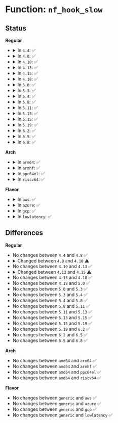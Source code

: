 # Function: <code>nf_hook_slow</code>

## Status
<b>Regular</b>
<ul>
<li>
<details>
<summary>In <code>4.4</code>: ✅</summary>

```c
int nf_hook_slow(struct sk_buff *skb, struct nf_hook_state *state);
```

**Collision:** Unique Global

**Inline:** No

**Transformation:** False

**Instances:**

```
In net/netfilter/core.c (ffffffff81751880)
Location: net/netfilter/core.c:295
Inline: False
Direct callers:
  - net/core/dev.c:__netif_receive_skb_core
  - net/ipv4/ip_input.c:ip_local_deliver
  - net/ipv4/ip_input.c:ip_rcv
  - net/ipv4/ip_forward.c:ip_forward
  - net/ipv4/ip_output.c:__ip_local_out
  - net/ipv4/ip_output.c:ip_mc_output
  - net/ipv4/ip_output.c:ip_mc_output
  - net/ipv4/ip_output.c:ip_mc_output
  - net/ipv4/ip_output.c:ip_output
  - net/ipv4/raw.c:raw_sendmsg
  - net/ipv4/arp.c:arp_xmit
  - net/ipv4/xfrm4_input.c:xfrm4_transport_finish
  - net/ipv4/xfrm4_output.c:xfrm4_output
  - net/xfrm/xfrm_output.c:xfrm_output_resume
  - net/ipv6/ip6_output.c:ip6_xmit
  - net/ipv6/ip6_output.c:ip6_finish_output2
  - net/ipv6/ip6_output.c:ip6_forward
  - net/ipv6/ip6_output.c:ip6_output
  - net/ipv6/ip6_input.c:ipv6_rcv
  - net/ipv6/ip6_input.c:ip6_input
  - net/ipv6/raw.c:rawv6_sendmsg
  - net/ipv6/xfrm6_input.c:xfrm6_transport_finish
  - net/ipv6/xfrm6_output.c:xfrm6_output
  - net/ipv6/output_core.c:__ip6_local_out
```
**Symbols:**

```
ffffffff81751880-ffffffff81751946: nf_hook_slow (STB_GLOBAL)
```
</details>
</li>
<li>
<details>
<summary>In <code>4.8</code>: ✅</summary>

```c
int nf_hook_slow(struct sk_buff *skb, struct nf_hook_state *state);
```

**Collision:** Unique Global

**Inline:** No

**Transformation:** False

**Instances:**

```
In net/netfilter/core.c (ffffffff817bd8d0)
Location: net/netfilter/core.c:295
Inline: False
Direct callers:
  - net/core/dev.c:__netif_receive_skb_core
  - net/ipv4/ip_input.c:ip_rcv
  - net/ipv4/ip_input.c:ip_local_deliver
  - net/ipv4/ip_forward.c:ip_forward
  - net/ipv4/ip_output.c:ip_output
  - net/ipv4/ip_output.c:ip_mc_output
  - net/ipv4/ip_output.c:ip_mc_output
  - net/ipv4/ip_output.c:ip_mc_output
  - net/ipv4/ip_output.c:__ip_local_out
  - net/ipv4/raw.c:raw_sendmsg
  - net/ipv4/arp.c:arp_xmit
  - net/ipv4/xfrm4_input.c:xfrm4_transport_finish
  - net/ipv4/xfrm4_output.c:xfrm4_output
  - net/xfrm/xfrm_output.c:xfrm_output_resume
  - net/ipv6/ip6_output.c:ip6_forward
  - net/ipv6/ip6_output.c:ip6_xmit
  - net/ipv6/ip6_output.c:ip6_output
  - net/ipv6/ip6_output.c:ip6_finish_output2
  - net/ipv6/ip6_input.c:ip6_input
  - net/ipv6/ip6_input.c:ipv6_rcv
  - net/ipv6/raw.c:rawv6_sendmsg
  - net/ipv6/xfrm6_input.c:xfrm6_transport_finish
  - net/ipv6/xfrm6_output.c:xfrm6_output
  - net/ipv6/output_core.c:__ip6_local_out
```
**Symbols:**

```
ffffffff817bd8d0-ffffffff817bd996: nf_hook_slow (STB_GLOBAL)
```
</details>
</li>
<li>
<details>
<summary>In <code>4.10</code>: ✅</summary>

```c
int nf_hook_slow(struct sk_buff *skb, struct nf_hook_state *state, struct nf_hook_entry *entry);
```

**Collision:** Unique Global

**Inline:** No

**Transformation:** False

**Instances:**

```
In net/netfilter/core.c (ffffffff817ec8a0)
Location: net/netfilter/core.c:303
Inline: False
Direct callers:
  - net/core/dev.c:__netif_receive_skb_core
  - net/ipv4/ip_input.c:ip_rcv
  - net/ipv4/ip_input.c:ip_local_deliver
  - net/ipv4/ip_forward.c:ip_forward
  - net/ipv4/ip_output.c:ip_output
  - net/ipv4/ip_output.c:ip_mc_output
  - net/ipv4/ip_output.c:ip_mc_output
  - net/ipv4/ip_output.c:ip_mc_output
  - net/ipv4/ip_output.c:__ip_local_out
  - net/ipv4/raw.c:raw_sendmsg
  - net/ipv4/arp.c:arp_xmit
  - net/ipv4/xfrm4_input.c:xfrm4_transport_finish
  - net/ipv4/xfrm4_output.c:xfrm4_output
  - net/xfrm/xfrm_output.c:xfrm_output_resume
  - net/ipv6/ip6_output.c:ip6_forward
  - net/ipv6/ip6_output.c:ip6_xmit
  - net/ipv6/ip6_output.c:ip6_output
  - net/ipv6/ip6_output.c:ip6_finish_output2
  - net/ipv6/ip6_input.c:ip6_input
  - net/ipv6/ip6_input.c:ipv6_rcv
  - net/ipv6/raw.c:rawv6_sendmsg
  - net/ipv6/xfrm6_input.c:xfrm6_transport_finish
  - net/ipv6/xfrm6_output.c:xfrm6_output
  - net/ipv6/output_core.c:__ip6_local_out
```
**Symbols:**

```
ffffffff817ec8a0-ffffffff817ec944: nf_hook_slow (STB_GLOBAL)
```
</details>
</li>
<li>
<details>
<summary>In <code>4.13</code>: ✅</summary>

```c
int nf_hook_slow(struct sk_buff *skb, struct nf_hook_state *state, struct nf_hook_entry *entry);
```

**Collision:** Unique Global

**Inline:** No

**Transformation:** False

**Instances:**

```
In net/netfilter/core.c (ffffffff8180ccd0)
Location: net/netfilter/core.c:232
Inline: False
Direct callers:
  - net/core/dev.c:__netif_receive_skb_core
  - net/ipv4/ip_input.c:ip_rcv
  - net/ipv4/ip_input.c:ip_local_deliver
  - net/ipv4/ip_forward.c:ip_forward
  - net/ipv4/ip_output.c:ip_output
  - net/ipv4/ip_output.c:ip_mc_output
  - net/ipv4/ip_output.c:ip_mc_output
  - net/ipv4/ip_output.c:ip_mc_output
  - net/ipv4/ip_output.c:__ip_local_out
  - net/ipv4/raw.c:raw_sendmsg
  - net/ipv4/arp.c:arp_xmit
  - net/ipv4/xfrm4_input.c:xfrm4_transport_finish
  - net/ipv4/xfrm4_output.c:xfrm4_output
  - net/xfrm/xfrm_output.c:xfrm_output_resume
  - net/ipv6/ip6_output.c:ip6_forward
  - net/ipv6/ip6_output.c:ip6_xmit
  - net/ipv6/ip6_output.c:ip6_output
  - net/ipv6/ip6_output.c:ip6_finish_output2
  - net/ipv6/ip6_input.c:ip6_input
  - net/ipv6/ip6_input.c:ipv6_rcv
  - net/ipv6/raw.c:rawv6_sendmsg
  - net/ipv6/xfrm6_input.c:xfrm6_transport_finish
  - net/ipv6/xfrm6_output.c:xfrm6_output
  - net/ipv6/output_core.c:__ip6_local_out
```
**Symbols:**

```
ffffffff8180ccd0-ffffffff8180cd6f: nf_hook_slow (STB_GLOBAL)
```
</details>
</li>
<li>
<details>
<summary>In <code>4.15</code>: ✅</summary>

```c
int nf_hook_slow(struct sk_buff *skb, struct nf_hook_state *state, const struct nf_hook_entries *e, unsigned int s);
```

**Collision:** Unique Global

**Inline:** No

**Transformation:** False

**Instances:**

```
In net/netfilter/core.c (ffffffff8188be90)
Location: net/netfilter/core.c:460
Inline: False
Direct callers:
  - net/core/dev.c:__netif_receive_skb_core
  - net/ipv4/ip_input.c:ip_rcv
  - net/ipv4/ip_input.c:ip_local_deliver
  - net/ipv4/ip_forward.c:ip_forward
  - net/ipv4/ip_output.c:ip_output
  - net/ipv4/ip_output.c:ip_mc_output
  - net/ipv4/ip_output.c:ip_mc_output
  - net/ipv4/ip_output.c:ip_mc_output
  - net/ipv4/ip_output.c:__ip_local_out
  - net/ipv4/raw.c:raw_sendmsg
  - net/ipv4/arp.c:arp_xmit
  - net/ipv4/xfrm4_input.c:xfrm4_transport_finish
  - net/ipv4/xfrm4_output.c:xfrm4_output
  - net/xfrm/xfrm_output.c:xfrm_output_resume
  - net/ipv6/ip6_output.c:ip6_forward
  - net/ipv6/ip6_output.c:ip6_xmit
  - net/ipv6/ip6_output.c:ip6_output
  - net/ipv6/ip6_output.c:ip6_finish_output2
  - net/ipv6/ip6_input.c:ip6_input
  - net/ipv6/ip6_input.c:ipv6_rcv
  - net/ipv6/raw.c:rawv6_sendmsg
  - net/ipv6/xfrm6_input.c:xfrm6_transport_finish
  - net/ipv6/xfrm6_output.c:xfrm6_output
  - net/ipv6/output_core.c:__ip6_local_out
```
**Symbols:**

```
ffffffff8188be90-ffffffff8188bf45: nf_hook_slow (STB_GLOBAL)
```
</details>
</li>
<li>
<details>
<summary>In <code>4.18</code>: ✅</summary>

```c
int nf_hook_slow(struct sk_buff *skb, struct nf_hook_state *state, const struct nf_hook_entries *e, unsigned int s);
```

**Collision:** Unique Global

**Inline:** No

**Transformation:** False

**Instances:**

```
In net/netfilter/core.c (ffffffff818dfb10)
Location: net/netfilter/core.c:504
Inline: False
Direct callers:
  - net/core/dev.c:__netif_receive_skb_core
  - net/ipv4/ip_input.c:ip_rcv
  - net/ipv4/ip_input.c:ip_local_deliver
  - net/ipv4/ip_forward.c:ip_forward
  - net/ipv4/ip_output.c:ip_output
  - net/ipv4/ip_output.c:ip_mc_output
  - net/ipv4/ip_output.c:ip_mc_output
  - net/ipv4/ip_output.c:ip_mc_output
  - net/ipv4/ip_output.c:__ip_local_out
  - net/ipv4/raw.c:raw_sendmsg
  - net/ipv4/arp.c:arp_xmit
  - net/ipv4/xfrm4_input.c:xfrm4_transport_finish
  - net/ipv4/xfrm4_output.c:xfrm4_output
  - net/xfrm/xfrm_output.c:xfrm_output_resume
  - net/ipv6/ip6_output.c:ip6_output
  - net/ipv6/ip6_output.c:ip6_finish_output2
  - net/ipv6/ip6_input.c:ip6_input
  - net/ipv6/ip6_input.c:ipv6_rcv
  - net/ipv6/raw.c:rawv6_sendmsg
  - net/ipv6/xfrm6_input.c:xfrm6_transport_finish
  - net/ipv6/xfrm6_output.c:xfrm6_output
  - net/ipv6/output_core.c:__ip6_local_out
```
**Symbols:**

```
ffffffff818dfb10-ffffffff818dfbd5: nf_hook_slow (STB_GLOBAL)
```
</details>
</li>
<li>
<details>
<summary>In <code>5.0</code>: ✅</summary>

```c
int nf_hook_slow(struct sk_buff *skb, struct nf_hook_state *state, const struct nf_hook_entries *e, unsigned int s);
```

**Collision:** Unique Global

**Inline:** No

**Transformation:** False

**Instances:**

```
In net/netfilter/core.c (ffffffff8190c6a0)
Location: net/netfilter/core.c:504
Inline: False
Direct callers:
  - net/core/dev.c:__netif_receive_skb_core
  - net/ipv4/ip_input.c:ip_sublist_rcv
  - net/ipv4/ip_input.c:ip_rcv
  - net/ipv4/ip_input.c:ip_local_deliver
  - net/ipv4/ip_forward.c:ip_forward
  - net/ipv4/ip_output.c:ip_output
  - net/ipv4/ip_output.c:ip_mc_output
  - net/ipv4/ip_output.c:ip_mc_output
  - net/ipv4/ip_output.c:ip_mc_output
  - net/ipv4/ip_output.c:__ip_local_out
  - net/ipv4/raw.c:raw_sendmsg
  - net/ipv4/arp.c:arp_xmit
  - net/ipv4/ipmr.c:ipmr_queue_xmit
  - net/ipv4/xfrm4_input.c:xfrm4_transport_finish
  - net/ipv4/xfrm4_output.c:xfrm4_output
  - net/xfrm/xfrm_output.c:xfrm_output_resume
  - net/ipv6/ip6_output.c:ip6_output
  - net/ipv6/ip6_output.c:ip6_finish_output2
  - net/ipv6/ip6_input.c:ip6_input
  - net/ipv6/ip6_input.c:ip6_sublist_rcv
  - net/ipv6/ip6_input.c:ipv6_rcv
  - net/ipv6/raw.c:rawv6_sendmsg
  - net/ipv6/xfrm6_input.c:xfrm6_transport_finish
  - net/ipv6/xfrm6_output.c:xfrm6_output
  - net/ipv6/output_core.c:__ip6_local_out
```
**Symbols:**

```
ffffffff8190c6a0-ffffffff8190c765: nf_hook_slow (STB_GLOBAL)
```
</details>
</li>
<li>
<details>
<summary>In <code>5.3</code>: ✅</summary>

```c
int nf_hook_slow(struct sk_buff *skb, struct nf_hook_state *state, const struct nf_hook_entries *e, unsigned int s);
```

**Collision:** Unique Global

**Inline:** No

**Transformation:** False

**Instances:**

```
In net/netfilter/core.c (ffffffff8196e290)
Location: net/netfilter/core.c:505
Inline: False
Direct callers:
  - net/core/dev.c:__netif_receive_skb_core
  - net/ipv4/ip_input.c:ip_sublist_rcv
  - net/ipv4/ip_input.c:ip_rcv
  - net/ipv4/ip_input.c:ip_local_deliver
  - net/ipv4/ip_forward.c:ip_forward
  - net/ipv4/ip_output.c:ip_output
  - net/ipv4/ip_output.c:ip_mc_output
  - net/ipv4/ip_output.c:ip_mc_output
  - net/ipv4/ip_output.c:ip_mc_output
  - net/ipv4/ip_output.c:__ip_local_out
  - net/ipv4/arp.c:arp_xmit
  - net/ipv4/xfrm4_input.c:xfrm4_transport_finish
  - net/ipv4/xfrm4_output.c:xfrm4_output
  - net/xfrm/xfrm_output.c:xfrm_output_resume
  - net/ipv6/ip6_output.c:ip6_forward
  - net/ipv6/ip6_output.c:ip6_xmit
  - net/ipv6/ip6_output.c:ip6_output
  - net/ipv6/ip6_output.c:ip6_finish_output2
  - net/ipv6/ip6_input.c:ip6_input
  - net/ipv6/ip6_input.c:ip6_sublist_rcv
  - net/ipv6/ip6_input.c:ipv6_rcv
  - net/ipv6/xfrm6_input.c:xfrm6_transport_finish
  - net/ipv6/xfrm6_output.c:xfrm6_output
  - net/ipv6/output_core.c:__ip6_local_out
```
**Symbols:**

```
ffffffff8196e290-ffffffff8196e33c: nf_hook_slow (STB_GLOBAL)
```
</details>
</li>
<li>
<details>
<summary>In <code>5.4</code>: ✅</summary>

```c
int nf_hook_slow(struct sk_buff *skb, struct nf_hook_state *state, const struct nf_hook_entries *e, unsigned int s);
```

**Collision:** Unique Global

**Inline:** No

**Transformation:** False

**Instances:**

```
In net/netfilter/core.c (ffffffff819a4cd0)
Location: net/netfilter/core.c:505
Inline: False
Direct callers:
  - net/core/dev.c:__netif_receive_skb_core
  - net/ipv4/ip_input.c:ip_sublist_rcv
  - net/ipv4/ip_input.c:ip_rcv
  - net/ipv4/ip_input.c:ip_local_deliver
  - net/ipv4/ip_forward.c:ip_forward
  - net/ipv4/ip_output.c:ip_output
  - net/ipv4/ip_output.c:ip_mc_output
  - net/ipv4/ip_output.c:ip_mc_output
  - net/ipv4/ip_output.c:ip_mc_output
  - net/ipv4/ip_output.c:__ip_local_out
  - net/ipv4/arp.c:arp_xmit
  - net/ipv4/xfrm4_input.c:xfrm4_transport_finish
  - net/ipv4/xfrm4_output.c:xfrm4_output
  - net/xfrm/xfrm_output.c:xfrm_output_resume
  - net/ipv6/ip6_output.c:ip6_forward
  - net/ipv6/ip6_output.c:ip6_xmit
  - net/ipv6/ip6_output.c:ip6_output
  - net/ipv6/ip6_output.c:ip6_finish_output2
  - net/ipv6/ip6_input.c:ip6_input
  - net/ipv6/ip6_input.c:ip6_sublist_rcv
  - net/ipv6/ip6_input.c:ipv6_rcv
  - net/ipv6/raw.c:rawv6_send_hdrinc
  - net/ipv6/xfrm6_input.c:xfrm6_transport_finish
  - net/ipv6/xfrm6_output.c:xfrm6_output
  - net/ipv6/output_core.c:__ip6_local_out
```
**Symbols:**

```
ffffffff819a4cd0-ffffffff819a4d7c: nf_hook_slow (STB_GLOBAL)
```
</details>
</li>
<li>
<details>
<summary>In <code>5.8</code>: ✅</summary>

```c
int nf_hook_slow(struct sk_buff *skb, struct nf_hook_state *state, const struct nf_hook_entries *e, unsigned int s);
```

**Collision:** Unique Global

**Inline:** No

**Transformation:** False

**Instances:**

```
In net/netfilter/core.c (ffffffff81a8dbf0)
Location: net/netfilter/core.c:505
Inline: False
Direct callers:
  - net/core/dev.c:__netif_receive_skb_core
  - net/netfilter/core.c:nf_hook_slow_list
  - net/ipv4/ip_input.c:ip_rcv
  - net/ipv4/ip_input.c:ip_local_deliver
  - net/ipv4/ip_forward.c:ip_forward
  - net/ipv4/ip_output.c:ip_output
  - net/ipv4/ip_output.c:ip_mc_output
  - net/ipv4/ip_output.c:ip_mc_output
  - net/ipv4/ip_output.c:ip_mc_output
  - net/ipv4/ip_output.c:__ip_local_out
  - net/ipv4/raw.c:raw_send_hdrinc
  - net/ipv4/arp.c:arp_xmit
  - net/ipv4/xfrm4_input.c:xfrm4_transport_finish
  - net/ipv4/xfrm4_output.c:xfrm4_output
  - net/xfrm/xfrm_output.c:xfrm_output_resume
  - net/ipv6/ip6_output.c:ip6_forward
  - net/ipv6/ip6_output.c:ip6_xmit
  - net/ipv6/ip6_output.c:ip6_output
  - net/ipv6/ip6_output.c:ip6_finish_output2
  - net/ipv6/ip6_input.c:ip6_input
  - net/ipv6/ip6_input.c:ipv6_rcv
  - net/ipv6/ndisc.c:ndisc_send_skb
  - net/ipv6/raw.c:rawv6_send_hdrinc
  - net/ipv6/mcast.c:igmp6_send
  - net/ipv6/mcast.c:mld_sendpack
  - net/ipv6/xfrm6_input.c:xfrm6_transport_finish
  - net/ipv6/xfrm6_output.c:xfrm6_output
  - net/ipv6/output_core.c:__ip6_local_out
```
**Symbols:**

```
ffffffff81a8dbf0-ffffffff81a8dc9b: nf_hook_slow (STB_GLOBAL)
```
</details>
</li>
<li>
<details>
<summary>In <code>5.11</code>: ✅</summary>

```c
int nf_hook_slow(struct sk_buff *skb, struct nf_hook_state *state, const struct nf_hook_entries *e, unsigned int s);
```

**Collision:** Unique Global

**Inline:** No

**Transformation:** False

**Instances:**

```
In net/netfilter/core.c (ffffffff81a97bc0)
Location: net/netfilter/core.c:582
Inline: False
Direct callers:
  - net/core/dev.c:__netif_receive_skb_core
  - net/netfilter/core.c:nf_hook_slow_list
  - net/ipv4/ip_input.c:ip_rcv
  - net/ipv4/ip_input.c:ip_local_deliver
  - net/ipv4/ip_forward.c:ip_forward
  - net/ipv4/ip_output.c:ip_output
  - net/ipv4/ip_output.c:ip_mc_output
  - net/ipv4/ip_output.c:ip_mc_output
  - net/ipv4/ip_output.c:ip_mc_output
  - net/ipv4/ip_output.c:__ip_local_out
  - net/ipv4/raw.c:raw_send_hdrinc
  - net/ipv4/arp.c:arp_xmit
  - net/ipv4/xfrm4_input.c:xfrm4_transport_finish
  - net/ipv4/xfrm4_output.c:xfrm4_output
  - net/xfrm/xfrm_output.c:xfrm_output_resume
  - net/ipv6/ip6_output.c:ip6_forward
  - net/ipv6/ip6_output.c:ip6_xmit
  - net/ipv6/ip6_output.c:ip6_output
  - net/ipv6/ip6_output.c:ip6_finish_output2
  - net/ipv6/ip6_input.c:ip6_input
  - net/ipv6/ip6_input.c:ipv6_rcv
  - net/ipv6/ndisc.c:ndisc_send_skb
  - net/ipv6/raw.c:rawv6_send_hdrinc
  - net/ipv6/mcast.c:igmp6_send
  - net/ipv6/mcast.c:mld_sendpack
  - net/ipv6/xfrm6_input.c:xfrm6_transport_finish
  - net/ipv6/xfrm6_output.c:xfrm6_output
  - net/ipv6/output_core.c:__ip6_local_out
```
**Symbols:**

```
ffffffff81a97bc0-ffffffff81a97c6b: nf_hook_slow (STB_GLOBAL)
```
</details>
</li>
<li>
<details>
<summary>In <code>5.13</code>: ✅</summary>

```c
int nf_hook_slow(struct sk_buff *skb, struct nf_hook_state *state, const struct nf_hook_entries *e, unsigned int s);
```

**Collision:** Unique Global

**Inline:** No

**Transformation:** False

**Instances:**

```
In net/netfilter/core.c (ffffffff81a82f10)
Location: net/netfilter/core.c:582
Inline: False
Direct callers:
  - net/netfilter/core.c:nf_hook_slow_list
  - net/ipv4/ip_input.c:ip_rcv
  - net/ipv4/ip_input.c:ip_local_deliver
  - net/ipv4/ip_forward.c:ip_forward
  - net/ipv4/ip_output.c:ip_output
  - net/ipv4/ip_output.c:ip_mc_output
  - net/ipv4/ip_output.c:ip_mc_output
  - net/ipv4/ip_output.c:ip_mc_output
  - net/ipv4/ip_output.c:__ip_local_out
  - net/ipv4/raw.c:raw_send_hdrinc
  - net/ipv4/arp.c:arp_xmit
  - net/ipv4/xfrm4_input.c:xfrm4_transport_finish
  - net/ipv4/xfrm4_output.c:xfrm4_output
  - net/xfrm/xfrm_output.c:xfrm_output_resume
  - net/ipv6/ip6_output.c:ip6_forward
  - net/ipv6/ip6_output.c:ip6_xmit
  - net/ipv6/ip6_output.c:ip6_output
  - net/ipv6/ip6_output.c:ip6_finish_output2
  - net/ipv6/ip6_input.c:ip6_input
  - net/ipv6/ip6_input.c:ipv6_rcv
  - net/ipv6/raw.c:rawv6_send_hdrinc
  - net/ipv6/xfrm6_input.c:xfrm6_transport_finish
  - net/ipv6/xfrm6_output.c:xfrm6_output
  - net/ipv6/output_core.c:__ip6_local_out
```
**Symbols:**

```
ffffffff81a82f10-ffffffff81a82fbb: nf_hook_slow (STB_GLOBAL)
```
</details>
</li>
<li>
<details>
<summary>In <code>5.15</code>: ✅</summary>

```c
int nf_hook_slow(struct sk_buff *skb, struct nf_hook_state *state, const struct nf_hook_entries *e, unsigned int s);
```

**Collision:** Unique Global

**Inline:** No

**Transformation:** False

**Instances:**

```
In net/netfilter/core.c (ffffffff81b3cba0)
Location: net/netfilter/core.c:583
Inline: False
Direct callers:
  - net/netfilter/core.c:nf_hook_slow_list
  - net/ipv4/ip_input.c:ip_rcv
  - net/ipv4/ip_input.c:ip_local_deliver
  - net/ipv4/ip_forward.c:ip_forward
  - net/ipv4/ip_output.c:ip_output
  - net/ipv4/ip_output.c:ip_mc_output
  - net/ipv4/ip_output.c:ip_mc_output
  - net/ipv4/ip_output.c:ip_mc_output
  - net/ipv4/ip_output.c:__ip_local_out
  - net/ipv4/raw.c:raw_send_hdrinc
  - net/ipv4/arp.c:arp_xmit
  - net/ipv4/xfrm4_input.c:xfrm4_transport_finish
  - net/ipv4/xfrm4_output.c:xfrm4_output
  - net/xfrm/xfrm_output.c:xfrm_output_resume
  - net/ipv6/ip6_output.c:ip6_forward
  - net/ipv6/ip6_output.c:ip6_xmit
  - net/ipv6/ip6_output.c:ip6_output
  - net/ipv6/ip6_output.c:ip6_finish_output2
  - net/ipv6/ip6_input.c:ip6_input
  - net/ipv6/ip6_input.c:ipv6_rcv
  - net/ipv6/raw.c:rawv6_send_hdrinc
  - net/ipv6/xfrm6_input.c:xfrm6_transport_finish
  - net/ipv6/xfrm6_output.c:xfrm6_output
  - net/ipv6/seg6_iptunnel.c:seg6_output
  - net/ipv6/seg6_iptunnel.c:seg6_input
  - net/ipv6/seg6_iptunnel.c:seg6_input_core
  - net/ipv6/seg6_local.c:seg6_local_input
  - net/ipv6/seg6_local.c:input_action_end_dx4
  - net/ipv6/seg6_local.c:input_action_end_dx6
  - net/ipv6/output_core.c:__ip6_local_out
```
**Symbols:**

```
ffffffff81b3cba0-ffffffff81b3cc4b: nf_hook_slow (STB_GLOBAL)
```
</details>
</li>
<li>
<details>
<summary>In <code>5.19</code>: ✅</summary>

```c
int nf_hook_slow(struct sk_buff *skb, struct nf_hook_state *state, const struct nf_hook_entries *e, unsigned int s);
```

**Collision:** Unique Global

**Inline:** No

**Transformation:** False

**Instances:**

```
In net/netfilter/core.c (ffffffff81cc9030)
Location: net/netfilter/core.c:613
Inline: False
Direct callers:
  - net/core/dev.c:__dev_queue_xmit
  - net/netfilter/core.c:nf_hook_slow_list
  - net/ipv4/ip_input.c:ip_rcv
  - net/ipv4/ip_input.c:ip_local_deliver
  - net/ipv4/ip_forward.c:ip_forward
  - net/ipv4/ip_output.c:ip_output
  - net/ipv4/ip_output.c:ip_mc_output
  - net/ipv4/ip_output.c:ip_mc_output
  - net/ipv4/ip_output.c:ip_mc_output
  - net/ipv4/ip_output.c:__ip_local_out
  - net/ipv4/raw.c:raw_send_hdrinc
  - net/ipv4/arp.c:arp_rcv
  - net/ipv4/arp.c:arp_xmit
  - net/ipv4/xfrm4_input.c:xfrm4_transport_finish
  - net/ipv4/xfrm4_output.c:xfrm4_output
  - net/xfrm/xfrm_output.c:xfrm_output_resume
  - net/ipv6/ip6_output.c:ip6_forward
  - net/ipv6/ip6_output.c:ip6_xmit
  - net/ipv6/ip6_output.c:ip6_output
  - net/ipv6/ip6_output.c:ip6_finish_output2
  - net/ipv6/ip6_input.c:ip6_input
  - net/ipv6/ip6_input.c:ipv6_rcv
  - net/ipv6/raw.c:rawv6_send_hdrinc
  - net/ipv6/mcast.c:igmp6_send
  - net/ipv6/xfrm6_input.c:xfrm6_transport_finish
  - net/ipv6/xfrm6_output.c:xfrm6_output
  - net/ipv6/seg6_iptunnel.c:seg6_output
  - net/ipv6/seg6_iptunnel.c:seg6_input
  - net/ipv6/seg6_iptunnel.c:seg6_input_core
  - net/ipv6/seg6_local.c:seg6_local_input
  - net/ipv6/seg6_local.c:input_action_end_dx4
  - net/ipv6/seg6_local.c:input_action_end_dx6
  - net/ipv6/output_core.c:__ip6_local_out
  - net/packet/af_packet.c:nf_hook_direct_egress
```
**Symbols:**

```
ffffffff81cc9030-ffffffff81cc90fc: nf_hook_slow (STB_GLOBAL)
```
</details>
</li>
<li>
<details>
<summary>In <code>6.2</code>: ✅</summary>

```c
int nf_hook_slow(struct sk_buff *skb, struct nf_hook_state *state, const struct nf_hook_entries *e, unsigned int s);
```

**Collision:** Unique Global

**Inline:** No

**Transformation:** False

**Instances:**

```
In net/netfilter/core.c (ffffffff81e88bb0)
Location: net/netfilter/core.c:607
Inline: False
Direct callers:
  - net/core/dev.c:__dev_queue_xmit
  - net/netfilter/core.c:nf_hook_slow_list
  - net/ipv4/ip_input.c:ip_rcv
  - net/ipv4/ip_input.c:ip_local_deliver
  - net/ipv4/ip_forward.c:ip_forward
  - net/ipv4/ip_output.c:ip_output
  - net/ipv4/ip_output.c:ip_mc_output
  - net/ipv4/ip_output.c:ip_mc_output
  - net/ipv4/ip_output.c:ip_mc_output
  - net/ipv4/ip_output.c:__ip_local_out
  - net/ipv4/raw.c:raw_send_hdrinc
  - net/ipv4/arp.c:arp_rcv
  - net/ipv4/arp.c:arp_xmit
  - net/ipv4/xfrm4_input.c:xfrm4_transport_finish
  - net/ipv4/xfrm4_output.c:xfrm4_output
  - net/xfrm/xfrm_output.c:xfrm_output_resume
  - net/ipv6/ip6_output.c:ip6_forward
  - net/ipv6/ip6_output.c:ip6_xmit
  - net/ipv6/ip6_output.c:ip6_output
  - net/ipv6/ip6_output.c:ip6_finish_output2
  - net/ipv6/ip6_input.c:ip6_input
  - net/ipv6/ip6_input.c:ipv6_rcv
  - net/ipv6/raw.c:rawv6_send_hdrinc
  - net/ipv6/mcast.c:igmp6_send
  - net/ipv6/xfrm6_input.c:xfrm6_transport_finish
  - net/ipv6/xfrm6_output.c:xfrm6_output
  - net/ipv6/seg6_iptunnel.c:seg6_output
  - net/ipv6/seg6_iptunnel.c:seg6_input
  - net/ipv6/seg6_iptunnel.c:seg6_input_core
  - net/ipv6/seg6_local.c:seg6_local_input
  - net/ipv6/seg6_local.c:input_action_end_dx4
  - net/ipv6/seg6_local.c:input_action_end_dx6
  - net/ipv6/output_core.c:__ip6_local_out
  - net/packet/af_packet.c:nf_hook_direct_egress
```
**Symbols:**

```
ffffffff81e88bb0-ffffffff81e88c7c: nf_hook_slow (STB_GLOBAL)
```
</details>
</li>
<li>
<details>
<summary>In <code>6.5</code>: ✅</summary>

```c
int nf_hook_slow(struct sk_buff *skb, struct nf_hook_state *state, const struct nf_hook_entries *e, unsigned int s);
```

**Collision:** Unique Global

**Inline:** No

**Transformation:** False

**Instances:**

```
In net/netfilter/core.c (ffffffff81ee6b20)
Location: net/netfilter/core.c:619
Inline: False
Direct callers:
  - net/core/dev.c:__dev_queue_xmit
  - net/netfilter/core.c:nf_hook_slow_list
  - net/ipv4/ip_input.c:ip_rcv
  - net/ipv4/ip_input.c:ip_local_deliver
  - net/ipv4/ip_forward.c:ip_forward
  - net/ipv4/ip_output.c:ip_output
  - net/ipv4/ip_output.c:ip_mc_output
  - net/ipv4/ip_output.c:ip_mc_output
  - net/ipv4/ip_output.c:ip_mc_output
  - net/ipv4/ip_output.c:__ip_local_out
  - net/ipv4/raw.c:raw_send_hdrinc
  - net/ipv4/arp.c:arp_rcv
  - net/ipv4/arp.c:arp_xmit
  - net/ipv4/xfrm4_input.c:xfrm4_transport_finish
  - net/ipv4/xfrm4_output.c:xfrm4_output
  - net/xfrm/xfrm_output.c:xfrm_output_resume
  - net/ipv6/ip6_output.c:ip6_forward
  - net/ipv6/ip6_output.c:ip6_xmit
  - net/ipv6/ip6_output.c:ip6_output
  - net/ipv6/ip6_output.c:ip6_finish_output2
  - net/ipv6/ip6_input.c:ip6_input
  - net/ipv6/ip6_input.c:ipv6_rcv
  - net/ipv6/raw.c:rawv6_send_hdrinc
  - net/ipv6/mcast.c:igmp6_send
  - net/ipv6/xfrm6_input.c:xfrm6_transport_finish
  - net/ipv6/xfrm6_output.c:xfrm6_output
  - net/ipv6/seg6_iptunnel.c:seg6_output
  - net/ipv6/seg6_iptunnel.c:seg6_input_core
  - net/ipv6/seg6_local.c:seg6_local_input
  - net/ipv6/seg6_local.c:input_action_end_dx4
  - net/ipv6/seg6_local.c:input_action_end_dx6
  - net/ipv6/output_core.c:__ip6_local_out
  - net/packet/af_packet.c:nf_hook_direct_egress
```
**Symbols:**

```
ffffffff81ee6b20-ffffffff81ee6bf0: nf_hook_slow (STB_GLOBAL)
```
</details>
</li>
<li>
<details>
<summary>In <code>6.8</code>: ✅</summary>

```c
int nf_hook_slow(struct sk_buff *skb, struct nf_hook_state *state, const struct nf_hook_entries *e, unsigned int s);
```

**Collision:** Unique Global

**Inline:** No

**Transformation:** False

**Instances:**

```
In net/netfilter/core.c (ffffffff81faa8d0)
Location: net/netfilter/core.c:619
Inline: False
Direct callers:
  - net/core/dev.c:__dev_queue_xmit
  - net/netfilter/core.c:nf_hook_slow_list
  - net/ipv4/ip_input.c:ip_rcv
  - net/ipv4/ip_input.c:ip_local_deliver
  - net/ipv4/ip_forward.c:ip_forward
  - net/ipv4/ip_output.c:ip_output
  - net/ipv4/ip_output.c:ip_mc_output
  - net/ipv4/ip_output.c:ip_mc_output
  - net/ipv4/ip_output.c:ip_mc_output
  - net/ipv4/ip_output.c:__ip_local_out
  - net/ipv4/raw.c:raw_send_hdrinc
  - net/ipv4/arp.c:arp_rcv
  - net/ipv4/arp.c:arp_xmit
  - net/ipv4/xfrm4_input.c:xfrm4_transport_finish
  - net/ipv4/xfrm4_output.c:xfrm4_output
  - net/xfrm/xfrm_output.c:xfrm_output_resume
  - net/ipv6/ip6_output.c:ip6_forward
  - net/ipv6/ip6_output.c:ip6_xmit
  - net/ipv6/ip6_output.c:ip6_output
  - net/ipv6/ip6_output.c:ip6_finish_output2
  - net/ipv6/ip6_input.c:ip6_input
  - net/ipv6/ip6_input.c:ipv6_rcv
  - net/ipv6/raw.c:rawv6_send_hdrinc
  - net/ipv6/xfrm6_input.c:xfrm6_transport_finish
  - net/ipv6/xfrm6_output.c:xfrm6_output
  - net/ipv6/seg6_iptunnel.c:seg6_output
  - net/ipv6/seg6_iptunnel.c:seg6_input_core
  - net/ipv6/seg6_local.c:seg6_local_input
  - net/ipv6/seg6_local.c:input_action_end_dx4
  - net/ipv6/seg6_local.c:input_action_end_dx6
  - net/ipv6/output_core.c:__ip6_local_out
  - net/packet/af_packet.c:nf_hook_direct_egress
```
**Symbols:**

```
ffffffff81faa8d0-ffffffff81faa9f1: nf_hook_slow (STB_GLOBAL)
```
</details>
</li>
</ul>
<b>Arch</b>
<ul>
<li>
<details>
<summary>In <code>arm64</code>: ✅</summary>

```c
int nf_hook_slow(struct sk_buff *skb, struct nf_hook_state *state, const struct nf_hook_entries *e, unsigned int s);
```

**Collision:** Unique Global

**Inline:** No

**Transformation:** False

**Instances:**

```
In net/netfilter/core.c (ffff800010c54150)
Location: net/netfilter/core.c:505
Inline: False
Direct callers:
  - net/core/dev.c:__netif_receive_skb_core
  - net/ipv4/ip_input.c:ip_sublist_rcv
  - net/ipv4/ip_input.c:ip_rcv
  - net/ipv4/ip_input.c:ip_local_deliver
  - net/ipv4/ip_forward.c:ip_forward
  - net/ipv4/ip_output.c:ip_output
  - net/ipv4/ip_output.c:ip_mc_output
  - net/ipv4/ip_output.c:ip_mc_output
  - net/ipv4/ip_output.c:ip_mc_output
  - net/ipv4/ip_output.c:__ip_local_out
  - net/ipv4/arp.c:arp_xmit
  - net/ipv4/xfrm4_input.c:xfrm4_transport_finish
  - net/ipv4/xfrm4_output.c:xfrm4_output
  - net/xfrm/xfrm_output.c:xfrm_output_resume
  - net/ipv6/ip6_output.c:ip6_forward
  - net/ipv6/ip6_output.c:ip6_xmit
  - net/ipv6/ip6_output.c:ip6_output
  - net/ipv6/ip6_output.c:ip6_finish_output2
  - net/ipv6/ip6_input.c:ip6_input
  - net/ipv6/ip6_input.c:ip6_sublist_rcv
  - net/ipv6/ip6_input.c:ipv6_rcv
  - net/ipv6/raw.c:rawv6_send_hdrinc
  - net/ipv6/xfrm6_input.c:xfrm6_transport_finish
  - net/ipv6/xfrm6_output.c:xfrm6_output
  - net/ipv6/output_core.c:__ip6_local_out
```
**Symbols:**

```
ffff800010c54150-ffff800010c54234: nf_hook_slow (STB_GLOBAL)
```
</details>
</li>
<li>
<details>
<summary>In <code>armhf</code>: ✅</summary>

```c
int nf_hook_slow(struct sk_buff *skb, struct nf_hook_state *state, const struct nf_hook_entries *e, unsigned int s);
```

**Collision:** Unique Global

**Inline:** No

**Transformation:** False

**Instances:**

```
In net/netfilter/core.c (c0d63eb4)
Location: net/netfilter/core.c:505
Inline: False
Direct callers:
  - net/core/dev.c:__netif_receive_skb_core
  - net/ipv4/ip_input.c:ip_sublist_rcv
  - net/ipv4/ip_input.c:ip_rcv
  - net/ipv4/ip_input.c:ip_local_deliver
  - net/ipv4/ip_forward.c:ip_forward
  - net/ipv4/ip_output.c:ip_output
  - net/ipv4/ip_output.c:ip_mc_output
  - net/ipv4/ip_output.c:ip_mc_output
  - net/ipv4/ip_output.c:ip_mc_output
  - net/ipv4/ip_output.c:__ip_local_out
  - net/ipv4/raw.c:raw_send_hdrinc
  - net/ipv4/arp.c:arp_xmit
  - net/ipv4/ipmr.c:ipmr_queue_xmit
  - net/ipv4/xfrm4_input.c:xfrm4_transport_finish
  - net/ipv4/xfrm4_output.c:xfrm4_output
  - net/xfrm/xfrm_output.c:xfrm_output_resume
  - net/ipv6/ip6_output.c:ip6_forward
  - net/ipv6/ip6_output.c:ip6_xmit
  - net/ipv6/ip6_output.c:ip6_output
  - net/ipv6/ip6_output.c:ip6_finish_output2
  - net/ipv6/ip6_input.c:ip6_input
  - net/ipv6/ip6_input.c:ip6_sublist_rcv
  - net/ipv6/ip6_input.c:ipv6_rcv
  - net/ipv6/ndisc.c:ndisc_send_skb
  - net/ipv6/raw.c:rawv6_send_hdrinc
  - net/ipv6/mcast.c:igmp6_send
  - net/ipv6/mcast.c:mld_sendpack
  - net/ipv6/ip6mr.c:ip6mr_forward2
  - net/ipv6/xfrm6_input.c:xfrm6_transport_finish
  - net/ipv6/xfrm6_output.c:xfrm6_output
  - net/ipv6/output_core.c:__ip6_local_out
```
**Symbols:**

```
c0d63eb4-c0d63f78: nf_hook_slow (STB_GLOBAL)
```
</details>
</li>
<li>
<details>
<summary>In <code>ppc64el</code>: ✅</summary>

```c
int nf_hook_slow(struct sk_buff *skb, struct nf_hook_state *state, const struct nf_hook_entries *e, unsigned int s);
```

**Collision:** Unique Global

**Inline:** No

**Transformation:** False

**Instances:**

```
In net/netfilter/core.c (c000000000d53d80)
Location: net/netfilter/core.c:505
Inline: False
Direct callers:
  - net/core/dev.c:__netif_receive_skb_core
  - net/ipv4/ip_input.c:ip_sublist_rcv
  - net/ipv4/ip_input.c:ip_rcv
  - net/ipv4/ip_input.c:ip_local_deliver
  - net/ipv4/ip_forward.c:ip_forward
  - net/ipv4/ip_output.c:ip_output
  - net/ipv4/ip_output.c:ip_mc_output
  - net/ipv4/ip_output.c:ip_mc_output
  - net/ipv4/ip_output.c:ip_mc_output
  - net/ipv4/ip_output.c:__ip_local_out
  - net/ipv4/arp.c:arp_xmit
  - net/ipv4/xfrm4_input.c:xfrm4_transport_finish
  - net/ipv4/xfrm4_output.c:xfrm4_output
  - net/xfrm/xfrm_output.c:xfrm_output_resume
  - net/ipv6/ip6_output.c:ip6_forward
  - net/ipv6/ip6_output.c:ip6_xmit
  - net/ipv6/ip6_output.c:ip6_output
  - net/ipv6/ip6_output.c:ip6_finish_output2
  - net/ipv6/ip6_input.c:ip6_input
  - net/ipv6/ip6_input.c:ip6_sublist_rcv
  - net/ipv6/ip6_input.c:ipv6_rcv
  - net/ipv6/raw.c:rawv6_send_hdrinc
  - net/ipv6/xfrm6_input.c:xfrm6_transport_finish
  - net/ipv6/xfrm6_output.c:xfrm6_output
  - net/ipv6/output_core.c:__ip6_local_out
```
**Symbols:**

```
c000000000d53d80-c000000000d53ec8: nf_hook_slow (STB_GLOBAL)
```
</details>
</li>
<li>
<details>
<summary>In <code>riscv64</code>: ✅</summary>

```c
int nf_hook_slow(struct sk_buff *skb, struct nf_hook_state *state, const struct nf_hook_entries *e, unsigned int s);
```

**Collision:** Unique Global

**Inline:** No

**Transformation:** False

**Instances:**

```
In net/netfilter/core.c (ffffffe0007be8b2)
Location: net/netfilter/core.c:505
Inline: False
Direct callers:
  - net/core/dev.c:__netif_receive_skb_core
  - net/ipv4/ip_input.c:ip_sublist_rcv
  - net/ipv4/ip_input.c:ip_rcv
  - net/ipv4/ip_input.c:ip_local_deliver
  - net/ipv4/ip_forward.c:ip_forward
  - net/ipv4/ip_output.c:ip_output
  - net/ipv4/ip_output.c:ip_mc_output
  - net/ipv4/ip_output.c:ip_mc_output
  - net/ipv4/ip_output.c:ip_mc_output
  - net/ipv4/ip_output.c:__ip_local_out
  - net/ipv4/arp.c:arp_xmit
  - net/ipv4/xfrm4_input.c:xfrm4_transport_finish
  - net/ipv4/xfrm4_output.c:xfrm4_output
  - net/xfrm/xfrm_output.c:xfrm_output_resume
  - net/ipv6/ip6_output.c:ip6_forward
  - net/ipv6/ip6_output.c:ip6_xmit
  - net/ipv6/ip6_output.c:ip6_output
  - net/ipv6/ip6_output.c:ip6_finish_output2
  - net/ipv6/ip6_input.c:ip6_input
  - net/ipv6/ip6_input.c:ip6_sublist_rcv
  - net/ipv6/ip6_input.c:ipv6_rcv
  - net/ipv6/raw.c:rawv6_send_hdrinc
  - net/ipv6/xfrm6_input.c:xfrm6_transport_finish
  - net/ipv6/xfrm6_output.c:xfrm6_output
  - net/ipv6/output_core.c:__ip6_local_out
```
**Symbols:**

```
ffffffe0007be8b2-ffffffe0007be95e: nf_hook_slow (STB_GLOBAL)
```
</details>
</li>
</ul>
<b>Flavor</b>
<ul>
<li>
<details>
<summary>In <code>aws</code>: ✅</summary>

```c
int nf_hook_slow(struct sk_buff *skb, struct nf_hook_state *state, const struct nf_hook_entries *e, unsigned int s);
```

**Collision:** Unique Global

**Inline:** No

**Transformation:** False

**Instances:**

```
In net/netfilter/core.c (ffffffff81944b40)
Location: net/netfilter/core.c:505
Inline: False
Direct callers:
  - net/core/dev.c:__netif_receive_skb_core
  - net/ipv4/ip_input.c:ip_sublist_rcv
  - net/ipv4/ip_input.c:ip_rcv
  - net/ipv4/ip_input.c:ip_local_deliver
  - net/ipv4/ip_forward.c:ip_forward
  - net/ipv4/ip_output.c:ip_output
  - net/ipv4/ip_output.c:ip_mc_output
  - net/ipv4/ip_output.c:ip_mc_output
  - net/ipv4/ip_output.c:ip_mc_output
  - net/ipv4/ip_output.c:__ip_local_out
  - net/ipv4/arp.c:arp_xmit
  - net/ipv4/xfrm4_input.c:xfrm4_transport_finish
  - net/ipv4/xfrm4_output.c:xfrm4_output
  - net/xfrm/xfrm_output.c:xfrm_output_resume
  - net/ipv6/ip6_output.c:ip6_forward
  - net/ipv6/ip6_output.c:ip6_xmit
  - net/ipv6/ip6_output.c:ip6_output
  - net/ipv6/ip6_output.c:ip6_finish_output2
  - net/ipv6/ip6_input.c:ip6_input
  - net/ipv6/ip6_input.c:ip6_sublist_rcv
  - net/ipv6/ip6_input.c:ipv6_rcv
  - net/ipv6/raw.c:rawv6_send_hdrinc
  - net/ipv6/xfrm6_input.c:xfrm6_transport_finish
  - net/ipv6/xfrm6_output.c:xfrm6_output
  - net/ipv6/output_core.c:__ip6_local_out
```
**Symbols:**

```
ffffffff81944b40-ffffffff81944bec: nf_hook_slow (STB_GLOBAL)
```
</details>
</li>
<li>
<details>
<summary>In <code>azure</code>: ✅</summary>

```c
int nf_hook_slow(struct sk_buff *skb, struct nf_hook_state *state, const struct nf_hook_entries *e, unsigned int s);
```

**Collision:** Unique Global

**Inline:** No

**Transformation:** False

**Instances:**

```
In net/netfilter/core.c (ffffffff818fe630)
Location: net/netfilter/core.c:505
Inline: False
Direct callers:
  - net/core/dev.c:__netif_receive_skb_core
  - net/ipv4/ip_input.c:ip_sublist_rcv
  - net/ipv4/ip_input.c:ip_rcv
  - net/ipv4/ip_input.c:ip_local_deliver
  - net/ipv4/ip_forward.c:ip_forward
  - net/ipv4/ip_output.c:ip_output
  - net/ipv4/ip_output.c:ip_mc_output
  - net/ipv4/ip_output.c:ip_mc_output
  - net/ipv4/ip_output.c:ip_mc_output
  - net/ipv4/ip_output.c:__ip_local_out
  - net/ipv4/arp.c:arp_xmit
  - net/ipv4/xfrm4_input.c:xfrm4_transport_finish
  - net/ipv4/xfrm4_output.c:xfrm4_output
  - net/xfrm/xfrm_output.c:xfrm_output_resume
  - net/ipv6/ip6_output.c:ip6_forward
  - net/ipv6/ip6_output.c:ip6_xmit
  - net/ipv6/ip6_output.c:ip6_output
  - net/ipv6/ip6_output.c:ip6_finish_output2
  - net/ipv6/ip6_input.c:ip6_input
  - net/ipv6/ip6_input.c:ip6_sublist_rcv
  - net/ipv6/ip6_input.c:ipv6_rcv
  - net/ipv6/raw.c:rawv6_send_hdrinc
  - net/ipv6/xfrm6_input.c:xfrm6_transport_finish
  - net/ipv6/xfrm6_output.c:xfrm6_output
  - net/ipv6/output_core.c:__ip6_local_out
```
**Symbols:**

```
ffffffff818fe630-ffffffff818fe6dc: nf_hook_slow (STB_GLOBAL)
```
</details>
</li>
<li>
<details>
<summary>In <code>gcp</code>: ✅</summary>

```c
int nf_hook_slow(struct sk_buff *skb, struct nf_hook_state *state, const struct nf_hook_entries *e, unsigned int s);
```

**Collision:** Unique Global

**Inline:** No

**Transformation:** False

**Instances:**

```
In net/netfilter/core.c (ffffffff81995cd0)
Location: net/netfilter/core.c:505
Inline: False
Direct callers:
  - net/core/dev.c:__netif_receive_skb_core
  - net/ipv4/ip_input.c:ip_sublist_rcv
  - net/ipv4/ip_input.c:ip_rcv
  - net/ipv4/ip_input.c:ip_local_deliver
  - net/ipv4/ip_forward.c:ip_forward
  - net/ipv4/ip_output.c:ip_output
  - net/ipv4/ip_output.c:ip_mc_output
  - net/ipv4/ip_output.c:ip_mc_output
  - net/ipv4/ip_output.c:ip_mc_output
  - net/ipv4/ip_output.c:__ip_local_out
  - net/ipv4/arp.c:arp_xmit
  - net/ipv4/xfrm4_input.c:xfrm4_transport_finish
  - net/ipv4/xfrm4_output.c:xfrm4_output
  - net/xfrm/xfrm_output.c:xfrm_output_resume
  - net/ipv6/ip6_output.c:ip6_forward
  - net/ipv6/ip6_output.c:ip6_xmit
  - net/ipv6/ip6_output.c:ip6_output
  - net/ipv6/ip6_output.c:ip6_finish_output2
  - net/ipv6/ip6_input.c:ip6_input
  - net/ipv6/ip6_input.c:ip6_sublist_rcv
  - net/ipv6/ip6_input.c:ipv6_rcv
  - net/ipv6/raw.c:rawv6_send_hdrinc
  - net/ipv6/xfrm6_input.c:xfrm6_transport_finish
  - net/ipv6/xfrm6_output.c:xfrm6_output
  - net/ipv6/output_core.c:__ip6_local_out
```
**Symbols:**

```
ffffffff81995cd0-ffffffff81995d7c: nf_hook_slow (STB_GLOBAL)
```
</details>
</li>
<li>
<details>
<summary>In <code>lowlatency</code>: ✅</summary>

```c
int nf_hook_slow(struct sk_buff *skb, struct nf_hook_state *state, const struct nf_hook_entries *e, unsigned int s);
```

**Collision:** Unique Global

**Inline:** No

**Transformation:** False

**Instances:**

```
In net/netfilter/core.c (ffffffff819b88b0)
Location: net/netfilter/core.c:505
Inline: False
Direct callers:
  - net/core/dev.c:__netif_receive_skb_core
  - net/ipv4/ip_input.c:ip_sublist_rcv
  - net/ipv4/ip_input.c:ip_rcv
  - net/ipv4/ip_input.c:ip_local_deliver
  - net/ipv4/ip_forward.c:ip_forward
  - net/ipv4/ip_output.c:ip_output
  - net/ipv4/ip_output.c:ip_mc_output
  - net/ipv4/ip_output.c:ip_mc_output
  - net/ipv4/ip_output.c:ip_mc_output
  - net/ipv4/ip_output.c:__ip_local_out
  - net/ipv4/arp.c:arp_xmit
  - net/ipv4/xfrm4_input.c:xfrm4_transport_finish
  - net/ipv4/xfrm4_output.c:xfrm4_output
  - net/xfrm/xfrm_output.c:xfrm_output_resume
  - net/ipv6/ip6_output.c:ip6_forward
  - net/ipv6/ip6_output.c:ip6_xmit
  - net/ipv6/ip6_output.c:ip6_output
  - net/ipv6/ip6_output.c:ip6_finish_output2
  - net/ipv6/ip6_input.c:ip6_input
  - net/ipv6/ip6_input.c:ip6_sublist_rcv
  - net/ipv6/ip6_input.c:ipv6_rcv
  - net/ipv6/raw.c:rawv6_send_hdrinc
  - net/ipv6/xfrm6_input.c:xfrm6_transport_finish
  - net/ipv6/xfrm6_output.c:xfrm6_output
  - net/ipv6/output_core.c:__ip6_local_out
```
**Symbols:**

```
ffffffff819b88b0-ffffffff819b895c: nf_hook_slow (STB_GLOBAL)
```
</details>
</li>
</ul>

## Differences
<b>Regular</b>
<ul>
<li>
No changes between <code>4.4</code> and <code>4.8</code> ✅
</li>
<li>
<details>
<summary>Changed between <code>4.8</code> and <code>4.10</code> ⚠️</summary>
<ul>
<li>
<b>Param added. </b>
<code>struct nf_hook_entry *entry</code>
</li>
</ul>
</details>
</li>
<li>
No changes between <code>4.10</code> and <code>4.13</code> ✅
</li>
<li>
<details>
<summary>Changed between <code>4.13</code> and <code>4.15</code> ⚠️</summary>
<ul>
<li>
<b>Param added. </b>
<code>const struct nf_hook_entries *e</code>
</li>
<li>
<b>Param added. </b>
<code>unsigned int s</code>
</li>
<li>
<b>Param removed. </b>
<code>struct nf_hook_entry *entry</code>
</li>
</ul>
</details>
</li>
<li>
No changes between <code>4.15</code> and <code>4.18</code> ✅
</li>
<li>
No changes between <code>4.18</code> and <code>5.0</code> ✅
</li>
<li>
No changes between <code>5.0</code> and <code>5.3</code> ✅
</li>
<li>
No changes between <code>5.3</code> and <code>5.4</code> ✅
</li>
<li>
No changes between <code>5.4</code> and <code>5.8</code> ✅
</li>
<li>
No changes between <code>5.8</code> and <code>5.11</code> ✅
</li>
<li>
No changes between <code>5.11</code> and <code>5.13</code> ✅
</li>
<li>
No changes between <code>5.13</code> and <code>5.15</code> ✅
</li>
<li>
No changes between <code>5.15</code> and <code>5.19</code> ✅
</li>
<li>
No changes between <code>5.19</code> and <code>6.2</code> ✅
</li>
<li>
No changes between <code>6.2</code> and <code>6.5</code> ✅
</li>
<li>
No changes between <code>6.5</code> and <code>6.8</code> ✅
</li>
</ul>
<b>Arch</b>
<ul>
<li>
No changes between <code>amd64</code> and <code>arm64</code> ✅
</li>
<li>
No changes between <code>amd64</code> and <code>armhf</code> ✅
</li>
<li>
No changes between <code>amd64</code> and <code>ppc64el</code> ✅
</li>
<li>
No changes between <code>amd64</code> and <code>riscv64</code> ✅
</li>
</ul>
<b>Flavor</b>
<ul>
<li>
No changes between <code>generic</code> and <code>aws</code> ✅
</li>
<li>
No changes between <code>generic</code> and <code>azure</code> ✅
</li>
<li>
No changes between <code>generic</code> and <code>gcp</code> ✅
</li>
<li>
No changes between <code>generic</code> and <code>lowlatency</code> ✅
</li>
</ul>

